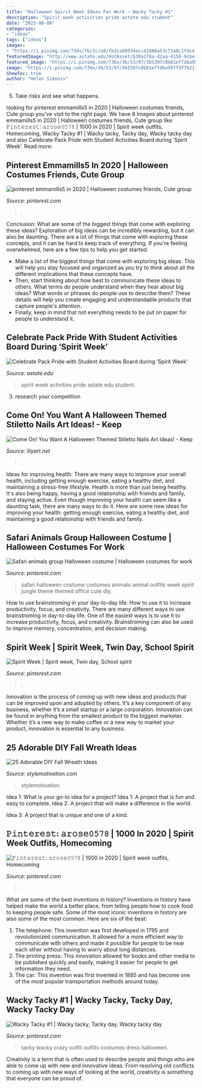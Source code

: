 ```yaml
---
title: "Halloween Spirit Week Ideas For Work ~ Wacky Tacky #1"
description: "Spirit week activities pride astate edu student"
date: "2023-08-08"
categories:
- "ideas"
tags: ["ideas"]
images:
- "https://i.pinimg.com/736x/fb/2c/a8/fb2ca88934acc42888a53c7148c1fdc4--halloween-ideas.jpg"
featuredImage: "http://www.astate.edu/dotAsset/b30a178a-d2aa-4150-9cbe-b362fa614f0f"
featured_image: "https://i.pinimg.com/736x/3b/53/97/3b5397c0b81effdba95ff977b211e4c6.jpg"
image: "https://i.pinimg.com/736x/3b/53/97/3b5397c0b81effdba95ff977b211e4c6.jpg"
ShowToc: true
author: "Helen Simonis"
---
```



5. Take risks and see what happens.

	

		
looking for pinterest emmamills5 in 2020 | Halloween costumes friends, Cute group you've visit to the right page. We have 8 Images about pinterest emmamills5 in 2020 | Halloween costumes friends, Cute group like 𝙿𝚒𝚗𝚝𝚎𝚛𝚎𝚜𝚝: 𝚊𝚛𝚘𝚜𝚎𝟶𝟻𝟽𝟾 | 1000 in 2020 | Spirit week outfits, Homecoming, Wacky Tacky #1 | Wacky tacky, Tacky day, Wacky tacky day and also Celebrate Pack Pride with Student Activities Board during ‘Spirit Week’. Read more:
		
    
## Pinterest Emmamills5 In 2020 | Halloween Costumes Friends, Cute Group

<img loading=lazy src="https://i.pinimg.com/736x/3b/53/97/3b5397c0b81effdba95ff977b211e4c6.jpg" onerror="this.onerror=null;this.src='https://tse4.mm.bing.net/th?id=OIP.Y6kDZJ29IFUG5RjtnLaPuAHaKb&amp;pid=15.1';" alt="pinterest emmamills5 in 2020 | Halloween costumes friends, Cute group">

_Source: pinterest.com_

>. 

	

Conclusion: What are some of the biggest things that come with exploring these ideas?
Exploration of big ideas can be incredibly rewarding, but it can also be daunting. There are a lot of things that come with exploring these concepts, and it can be hard to keep track of everything. If you're feeling overwhelmed, here are a few tips to help you get started: 
- Make a list of the biggest things that come with exploring big ideas. This will help you stay focused and organized as you try to think about all the different implications that these concepts have. 
- Then, start thinking about how best to communicate these ideas to others. What terms do people understand when they hear about big ideas? What words or phrases do people use to describe them? These details will help you create engaging and understandable products that capture people's attention. 
- Finally, keep in mind that not everything needs to be put on paper for people to understand it.

    
## Celebrate Pack Pride With Student Activities Board During ‘Spirit Week’

<img loading=lazy src="http://www.astate.edu/dotAsset/b30a178a-d2aa-4150-9cbe-b362fa614f0f" onerror="this.onerror=null;this.src='https://tse4.mm.bing.net/th?id=OIP.XZFzvvabe5Zp2NDOrtSglQHaLD&amp;pid=15.1';" alt="Celebrate Pack Pride with Student Activities Board during ‘Spirit Week’">

_Source: astate.edu_

>spirit week activities pride astate edu student. 

	

3. research your competition 

    
## Come On! You Want A Halloween Themed Stiletto Nails Art Ideas! - Keep

<img loading=lazy src="https://lilyart.net/wp-content/uploads/2020/10/2-2.jpg" onerror="this.onerror=null;this.src='https://tse1.mm.bing.net/th?id=OIP.pLIZ5tIhvuosIxvnkld8sAHaJg&amp;pid=15.1';" alt="Come On! You Want A Halloween Themed Stiletto Nails Art Ideas! - Keep">

_Source: lilyart.net_

>. 

	

Ideas for improving health: There are many ways to improve your overall health, including getting enough exercise, eating a healthy diet, and maintaining a stress-free lifestyle.
Health is more than just being healthy. It's also being happy, having a good relationship with friends and family, and staying active. Even though improving your health can seem like a daunting task, there are many ways to do it. Here are some new ideas for improving your health: getting enough exercise, eating a healthy diet, and maintaining a good relationship with friends and family.

    
## Safari Animals Group Halloween Costume | Halloween Costumes For Work

<img loading=lazy src="https://i.pinimg.com/736x/b2/d1/60/b2d160cc08157a9c1ed8c1f7a1b91e0b--group-halloween-costumes-safari-animals.jpg" onerror="this.onerror=null;this.src='https://tse3.mm.bing.net/th?id=OIP.I2kmn7teFndgXs__M0rK7QHaJ3&amp;pid=15.1';" alt="Safari animals group Halloween costume | Halloween costumes for work">

_Source: pinterest.com_

>safari halloween costume costumes animals animal outfits week spirit jungle theme themed office cute diy. 

	

How to use brainstroming in your day-to-day life: How to use it to increase productivity, focus, and creativity.
There are many different ways to use brainstroming in day-to-day life. One of the easiest ways is to use it to increase productivity, focus, and creativity. Brainstroming can also be used to improve memory, concentration, and decision making.

    
## Spirit Week | Spirit Week, Twin Day, School Spirit

<img loading=lazy src="https://i.pinimg.com/736x/f7/2e/0b/f72e0bbad37b289c071b71ca01b11760.jpg" onerror="this.onerror=null;this.src='https://tse2.mm.bing.net/th?id=OIP.Gt56EEf6BRjmnS7-JVXcIwHaJ3&amp;pid=15.1';" alt="Spirit Week | Spirit week, Twin day, School spirit">

_Source: pinterest.com_

>. 

	

Innovation is the process of coming up with new ideas and products that can be improved upon and adopted by others. It’s a key component of any business, whether it’s a small startup or a large corporation. Innovation can be found in anything from the smallest product to the biggest marketer. Whether it’s a new way to make coffee or a new way to market your product, innovation is essential to any business.

    
## 25 Adorable DIY Fall Wreath Ideas

<img loading=lazy src="https://www.stylemotivation.com/wp-content/uploads/2013/09/25-Adorable-DIY-Fall-Wreath-Ideas-2.jpg" onerror="this.onerror=null;this.src='https://tse3.mm.bing.net/th?id=OIP.aGWyL5p6PVAiyyeNl6AxdAHaJ4&amp;pid=15.1';" alt="25 Adorable DIY Fall Wreath Ideas">

_Source: stylemotivation.com_

>stylemotivation. 

	

Idea 1: What is your go-to idea for a project?
Idea 1: A project that is fun and easy to complete.
Idea 2: A project that will make a difference in the world.

Idea 3: A project that is unique and one of a kind.

    
## 𝙿𝚒𝚗𝚝𝚎𝚛𝚎𝚜𝚝: 𝚊𝚛𝚘𝚜𝚎𝟶𝟻𝟽𝟾 | 1000 In 2020 | Spirit Week Outfits, Homecoming

<img loading=lazy src="https://i.pinimg.com/736x/3c/6d/70/3c6d7081fb48063a5bf3efb8cf4bbc37.jpg" onerror="this.onerror=null;this.src='https://tse2.mm.bing.net/th?id=OIP.TlOXAWx_ZmJgM_lL-zK79wHaJ0&amp;pid=15.1';" alt="𝙿𝚒𝚗𝚝𝚎𝚛𝚎𝚜𝚝: 𝚊𝚛𝚘𝚜𝚎𝟶𝟻𝟽𝟾 | 1000 in 2020 | Spirit week outfits, Homecoming">

_Source: pinterest.com_

>. 

	

What are some of the best inventions in history?
Inventions in history have helped make the world a better place, from telling people how to cook food to keeping people safe. Some of the most iconic inventions in history are also some of the most common. Here are six of the best: 
1. The telephone: This invention was first developed in 1795 and revolutionized communication. It allowed for a more efficient way to communicate with others and made it possible for people to be near each other without having to worry about long distances. 
2. The printing press: This innovation allowed for books and other media to be published quickly and easily, making it easier for people to get information they need. 
3. The car: This invention was first invented in 1885 and has become one of the most popular transportation methods around today.

    
## Wacky Tacky #1 | Wacky Tacky, Tacky Day, Wacky Tacky Day

<img loading=lazy src="https://i.pinimg.com/736x/fb/2c/a8/fb2ca88934acc42888a53c7148c1fdc4--halloween-ideas.jpg" onerror="this.onerror=null;this.src='https://tse4.mm.bing.net/th?id=OIP.wrK_Rm8JCM5Yo7uiGI3txQHaLS&amp;pid=15.1';" alt="Wacky Tacky #1 | Wacky tacky, Tacky day, Wacky tacky day">

_Source: pinterest.com_

>tacky wacky crazy outfit outfits costumes dress halloween. 

	

Creativity is a term that is often used to describe people and things who are able to come up with new and innovative ideas. From resolving old conflicts to coming up with new ways of looking at the world, creativity is something that everyone can be proud of.

